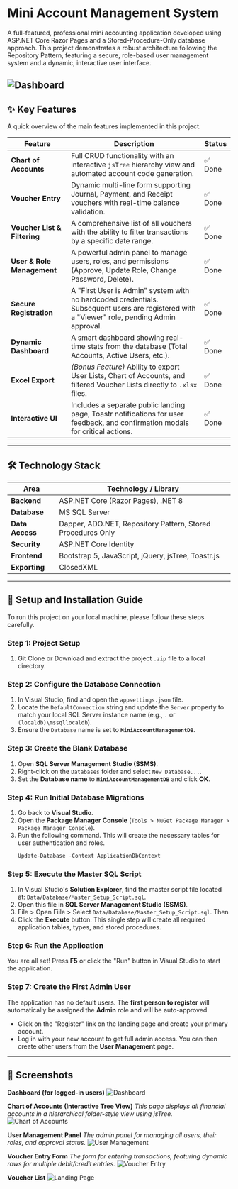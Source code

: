 # Mini Account Management System

A full-featured, professional mini accounting application developed using ASP.NET Core Razor Pages and a Stored-Procedure-Only database approach. This project demonstrates a robust architecture following the Repository Pattern, featuring a secure, role-based user management system and a dynamic, interactive user interface.

![Dashboard](/Screenshort's/Dashboard.png)
---

## ✨ Key Features

A quick overview of the main features implemented in this project.

| Feature                      | Description                                                                                                                                              | Status    |
| ---------------------------- | -------------------------------------------------------------------------------------------------------------------------------------------------------- | --------- |
| **Chart of Accounts** | Full CRUD functionality with an interactive `jsTree` hierarchy view and automated account code generation.                                                 | ✅ Done    |
| **Voucher Entry** | Dynamic multi-line form supporting Journal, Payment, and Receipt vouchers with real-time balance validation.                                             | ✅ Done    |
| **Voucher List & Filtering** | A comprehensive list of all vouchers with the ability to filter transactions by a specific date range.                                             | ✅ Done    |
| **User & Role Management** | A powerful admin panel to manage users, roles, and permissions (Approve, Update Role, Change Password, Delete).                                                   | ✅ Done    |
| **Secure Registration** | A "First User is Admin" system with no hardcoded credentials. Subsequent users are registered with a "Viewer" role, pending Admin approval.        | ✅ Done    |
| **Dynamic Dashboard** | A smart dashboard showing real-time stats from the database (Total Accounts, Active Users, etc.).                                                        | ✅ Done    |
| **Excel Export** | _(Bonus Feature)_ Ability to export User Lists, Chart of Accounts, and filtered Voucher Lists directly to `.xlsx` files.                             | ✅ Done    |
| **Interactive UI** | Includes a separate public landing page, Toastr notifications for user feedback, and confirmation modals for critical actions.                             | ✅ Done    |

---

## 🛠️ Technology Stack

| Area          | Technology / Library                                       |
| ------------- | ---------------------------------------------------------- |
| **Backend** | ASP.NET Core (Razor Pages), .NET 8                         |
| **Database** | MS SQL Server                                              |
| **Data Access** | Dapper, ADO.NET, Repository Pattern, Stored Procedures Only |
| **Security** | ASP.NET Core Identity                                      |
| **Frontend** | Bootstrap 5, JavaScript, jQuery, jsTree, Toastr.js         |
| **Exporting** | ClosedXML                                                  |

---

## 🚀 Setup and Installation Guide

To run this project on your local machine, please follow these steps carefully.

### Step 1: Project Setup
1.  Git Clone or Download and extract the project `.zip` file to a local directory.

### Step 2: Configure the Database Connection
1.  In Visual Studio, find and open the `appsettings.json` file.
2.  Locate the `DefaultConnection` string and update the `Server` property to match your local SQL Server instance name (e.g., `.` or `(localdb)\mssqllocaldb`).
3.  Ensure the `Database` name is set to **`MiniAccountManagementDB`**.

### Step 3: Create the Blank Database
1.  Open **SQL Server Management Studio (SSMS)**.
2.  Right-click on the `Databases` folder and select `New Database...`.
3.  Set the **Database name** to **`MiniAccountManagementDB`** and click **OK**.

### Step 4: Run Initial Database Migrations
1.  Go back to **Visual Studio**.
2.  Open the **Package Manager Console** (`Tools > NuGet Package Manager > Package Manager Console`).
3.  Run the following command. This will create the necessary tables for user authentication and roles.
    ```powershell
    Update-Database -Context ApplicationDbContext
    ```

### Step 5: Execute the Master SQL Script
1.  In Visual Studio's **Solution Explorer**, find the master script file located at: `Data/Database/Master_Setup_Script.sql`.
2.  Open this file in **SQL Server Management Studio (SSMS)**.
3.  File > Open Fiile > Select `Data/Database/Master_Setup_Script.sql`. Then
4.  Click the **Execute** button. This single step will create all required application tables, types, and stored procedures.

### Step 6: Run the Application
You are all set! Press **F5** or click the "Run" button in Visual Studio to start the application.

### Step 7: Create the First Admin User
The application has no default users. The **first person to register** will automatically be assigned the **Admin** role and will be auto-approved.
-   Click on the "Register" link on the landing page and create your primary account.
-   Log in with your new account to get full admin access. You can then create other users from the **User Management** page.

---

## 📸 Screenshots

**Dashboard (for logged-in users)**
![Dashboard](/Screenshort's/Dashboard_Overview.png)

**Chart of Accounts (Interactive Tree View)**
*This page displays all financial accounts in a hierarchical folder-style view using jsTree.*
![Chart of Accounts](/Screenshort's/ChartOfAccount.png)

**User Management Panel**
*The admin panel for managing all users, their roles, and approval status.*
![User Management](/Screenshort's/User_Management.png)

**Voucher Entry Form**
*The form for entering transactions, featuring dynamic rows for multiple debit/credit entries.*
![Voucher Entry](/Screenshort's/Voucher_ENtry.png)

**Voucher List**
![Landing Page](/Screenshort's/Voucher_list.png)
